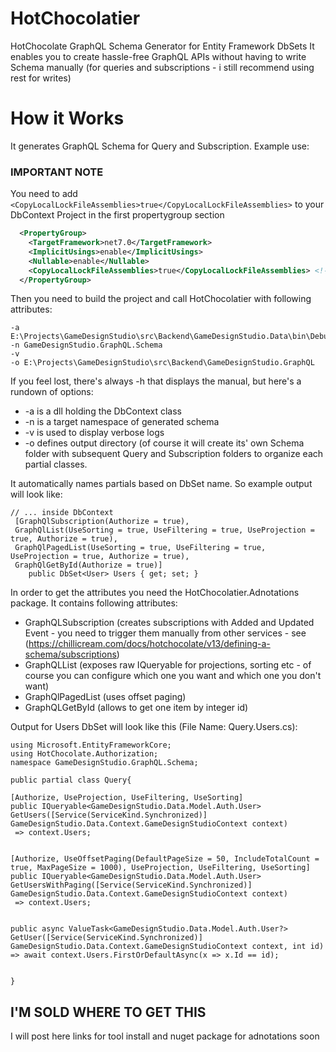 # HotChocolatier
HotChocolate GraphQL Schema Generator for Entity Framework DbSets
It enables you to create hassle-free GraphQL APIs without having to write Schema manually (for queries and subscriptions - i still recommend using rest for writes)

# How it Works
It generates GraphQL Schema for Query and Subscription. Example use:
### IMPORTANT NOTE
You need to add `<CopyLocalLockFileAssemblies>true</CopyLocalLockFileAssemblies>` to your DbContext Project
in the first propertygroup section

```XML
  <PropertyGroup>
    <TargetFramework>net7.0</TargetFramework>
    <ImplicitUsings>enable</ImplicitUsings>
    <Nullable>enable</Nullable>
    <CopyLocalLockFileAssemblies>true</CopyLocalLockFileAssemblies> <!-- Here -->
  </PropertyGroup>
```
Then you need to build the project and call HotChocolatier with following attributes: 
```
-a E:\Projects\GameDesignStudio\src\Backend\GameDesignStudio.Data\bin\Debug\net7.0\GameDesignStudio.Data.dll
-n GameDesignStudio.GraphQL.Schema 
-v 
-o E:\Projects\GameDesignStudio\src\Backend\GameDesignStudio.GraphQL
```
If you feel lost, there's always -h that displays the manual, but here's a rundown of options:
* -a is a dll holding the DbContext class
* -n is a target namespace of generated schema
* -v is used to display verbose logs
* -o defines output directory (of course it will create its' own Schema folder with subsequent Query and Subscription folders to organize each partial classes.

It automatically names partials based on DbSet name. So example output will look like: 

```CSharp
// ... inside DbContext
 [GraphQlSubscription(Authorize = true),
 GraphQlList(UseSorting = true, UseFiltering = true, UseProjection = true, Authorize = true),
 GraphQlPagedList(UseSorting = true, UseFiltering = true, UseProjection = true, Authorize = true),
 GraphQlGetById(Authorize = true)]
    public DbSet<User> Users { get; set; }
```

In order to get the attributes you need the HotChocolatier.Adnotations package. 
It contains following attributes: 
* GraphQLSubscription (creates subscriptions with Added and Updated Event - you need to trigger them manually from other services - see (https://chillicream.com/docs/hotchocolate/v13/defining-a-schema/subscriptions)
* GraphQLList (exposes raw IQueryable for projections, sorting etc - of course you can configure which one you want and which one you don't want)
* GraphQlPagedList (uses offset paging)
* GraphQLGetById (allows to get one item by integer id)

Output for Users DbSet will look like this (File Name: Query.Users.cs): 

```CSharp 
using Microsoft.EntityFrameworkCore;
using HotChocolate.Authorization;
namespace GameDesignStudio.GraphQL.Schema;

public partial class Query{
    
[Authorize, UseProjection, UseFiltering, UseSorting]
public IQueryable<GameDesignStudio.Data.Model.Auth.User> GetUsers([Service(ServiceKind.Synchronized)] GameDesignStudio.Data.Context.GameDesignStudioContext context)
 => context.Users;


[Authorize, UseOffsetPaging(DefaultPageSize = 50, IncludeTotalCount = true, MaxPageSize = 1000), UseProjection, UseFiltering, UseSorting]
public IQueryable<GameDesignStudio.Data.Model.Auth.User> GetUsersWithPaging([Service(ServiceKind.Synchronized)] GameDesignStudio.Data.Context.GameDesignStudioContext context)
 => context.Users;


public async ValueTask<GameDesignStudio.Data.Model.Auth.User?> GetUser([Service(ServiceKind.Synchronized)] GameDesignStudio.Data.Context.GameDesignStudioContext context, int id)
=> await context.Users.FirstOrDefaultAsync(x => x.Id == id);


}
```

## I'M SOLD WHERE TO GET THIS 

I will post here links for tool install and nuget package for adnotations soon
